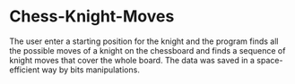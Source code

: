 # Chess-Knight-Moves
The user enter a starting position for the knight and the program finds all the possible moves of a knight on the chessboard and finds a sequence of knight moves that cover the whole board. 
The data was saved in a space-efficient way by bits manipulations.
